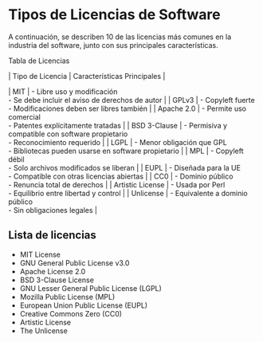 # Tipos de Licencias de Software

A continuación, se describen 10 de las licencias más comunes en la industria del software, junto con sus principales características.

 Tabla de Licencias

| Tipo de Licencia | Características Principales |

| MIT              | - Libre uso y modificación<br>- Se debe incluir el aviso de derechos de autor |
| GPLv3            | - Copyleft fuerte<br>- Modificaciones deben ser libres también |
| Apache 2.0       | - Permite uso comercial<br>- Patentes explícitamente tratadas |
| BSD 3-Clause     | - Permisiva y compatible con software propietario<br>- Reconocimiento requerido |
| LGPL             | - Menor obligación que GPL<br>- Bibliotecas pueden usarse en software propietario |
| MPL              | - Copyleft débil<br>- Solo archivos modificados se liberan |
| EUPL             | - Diseñada para la UE<br>- Compatible con otras licencias abiertas |
| CC0              | - Dominio público<br>- Renuncia total de derechos |
| Artistic License | - Usada por Perl<br>- Equilibrio entre libertad y control |
| Unlicense        | - Equivalente a dominio público<br>- Sin obligaciones legales |

## Lista de licencias

- MIT License
- GNU General Public License v3.0
- Apache License 2.0
- BSD 3-Clause License
- GNU Lesser General Public License (LGPL)
- Mozilla Public License (MPL)
- European Union Public License (EUPL)
- Creative Commons Zero (CC0)
- Artistic License
- The Unlicense
